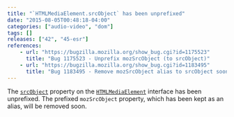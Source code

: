 ```yaml
---
title: "`HTMLMediaElement.srcObject` has been unprefixed"
date: "2015-08-05T00:48:18-04:00"
categories: ["audio-video", "dom"]
tags: []
releases: ["42", "45-esr"]
references:
    - url: "https://bugzilla.mozilla.org/show_bug.cgi?id=1175523"
      title: "Bug 1175523 - Unprefix mozSrcObject (to srcObject)"
    - url: "https://bugzilla.mozilla.org/show_bug.cgi?id=1183495"
      title: "Bug 1183495 - Remove mozSrcObject alias to srcObject soon"
---
```

The [`srcObject`](https://developer.mozilla.org/docs/Web/API/HTMLMediaElement/srcObject) property on the [`HTMLMediaElement`](https://developer.mozilla.org/docs/Web/API/HTMLMediaElement) interface has been unprefixed. The prefixed `mozSrcObject` property, which has been kept as an alias, will be removed soon.
